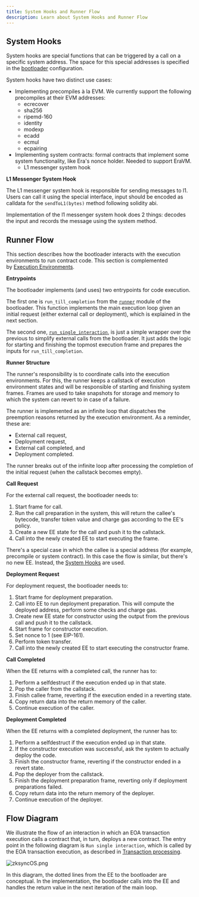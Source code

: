 ```yaml
---
title: System Hooks and Runner Flow
description: Learn about System Hooks and Runner Flow
---
```


## System Hooks

System hooks are special functions that can be triggered by a call on a specific system address. The space for this special addresses is specified
in the [bootloader](/zksync-protocol/zksyncos/bootloader) configuration.

System hooks have two distinct use cases:

- Implementing precompiles à la EVM. We currently support the following precompiles at their EVM addresses:
  - ecrecover
  - sha256
  - ripemd-160
  - identity
  - modexp
  - ecadd
  - ecmul
  - ecpairing
- Implementing system contracts: formal contracts that implement some system functionality, like Era's nonce holder. Needed to support EraVM.
  - L1 messenger system hook

**L1 Messenger System Hook**

The L1 messenger system hook is responsible for sending messages to l1. Users can call it using the special interface, input should be encoded as
calldata for the `sendToL1(bytes)` method following solidity abi.

Implementation of the l1 messenger system hook does 2 things: decodes the input and records the message using the system method.

## Runner Flow

This section describes how the bootloader interacts with the execution environments to run contract code. This section is complemented
by [Execution Environments](/zksync-protocol/zksyncos/execution-environment).

**Entrypoints**

The bootloader implements (and uses) two entrypoints for code execution.

The first one is `run_till_completion` from
the [`runner`](https://github.com/matter-labs/zk_ee/blob/main/basic_bootloader/src/bootloader/runner.rs) module of the bootloader. This function
implements the main execution loop given an initial request (either external call or deployment), which is explained in the next section.

The second one,
[`run_single_interaction`](https://github.com/matter-labs/zk_ee/blob/main/basic_bootloader/src/bootloader/run_single_interaction.rs),
is just a simple wrapper over the previous to simplify external calls from the bootloader. It just adds the logic for starting and finishing the
topmost execution frame and prepares the inputs for `run_till_completion`.

**Runner Structure**

The runner's responsibility is to coordinate calls into the execution environments. For this, the runner keeps a callstack of execution
environment states and will be responsible of starting and finishing system frames. Frames are used to take snapshots for storage and memory to
which the system can revert to in case of a failure.

The runner is implemented as an infinite loop that dispatches the preemption reasons returned by the execution environment. As a reminder, these are:

- External call request,
- Deployment request,
- External call completed, and
- Deployment completed.

The runner breaks out of the infinite loop after processing the completion of the initial request (when the callstack becomes empty).

**Call Request**

For the external call request, the bootloader needs to:

1. Start frame for call.
2. Run the call preparation in the system, this will return the callee's bytecode, transfer token value and charge gas according to the EE's policy.
3. Create a new EE state for the call and push it to the callstack.
4. Call into the newly created EE to start executing the frame.

There's a special case in which the callee is a special address (for example, precompile or system contract). In this case the flow is similar,
but there's no new EE. Instead, the [System Hooks](http://localhost:3000/zksync-protocol/zksyncos/hooks-flows) are used.

**Deployment Request**

For deployment request, the bootloader needs to:

1. Start frame for deployment preparation.
2. Call into EE to run deployment preparation. This will compute the deployed address, perform some checks and charge gas.
3. Create new EE state for constructor using the output from the previous call and push it to the callstack.
4. Start frame for constructor execution.
5. Set nonce to 1 (see EIP-161).
6. Perform token transfer.
7. Call into the newly created EE to start executing the constructor frame.

**Call Completed**

When the EE returns with a completed call, the runner has to:

1. Perform a selfdestruct if the execution ended up in that state.
2. Pop the caller from the callstack.
3. Finish callee frame, reverting if the execution ended in a reverting state.
4. Copy return data into the return memory of the caller.
5. Continue execution of the caller.

**Deployment Completed**

When the EE returns with a completed deployment, the runner has to:

1. Perform a selfdestruct if the execution ended up in that state.
2. If the constructor execution was successful, ask the system to actually deploy the code.
3. Finish the constructor frame, reverting if the constructor ended in a revert state.
4. Pop the deployer from the callstack.
5. Finish the deployment preparation frame, reverting only if deployment preparations failed.
6. Copy return data into the return memory of the deployer.
7. Continue execution of the deployer.

## Flow Diagram

We illustrate the flow of an interaction in which an EOA transaction execution calls a contract that, in turn, deploys a new contract. The
entry point in the following diagram is `Run single interaction`, which is called by the EOA transaction execution, as described
in [Transaction processing](/zksync-protocol/zksyncos/tx-processing).

![zksyncOS.png](/images/zksyncos-airbender/tx_lifecycle.svg)

In this diagram, the dotted lines from the EE to the bootloader are conceptual. In the implementation, the bootloader calls into the EE and
handles the return value in the next iteration of the main loop.
